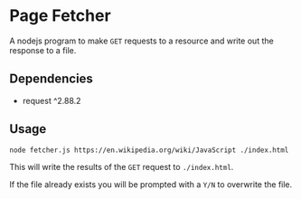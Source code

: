 # Page Fetcher

A nodejs program to make `GET` requests to a resource and write out the response to a file.

## Dependencies

- request ^2.88.2

## Usage

`node fetcher.js https://en.wikipedia.org/wiki/JavaScript ./index.html`

This will write the results of the `GET` request to `./index.html`. 

If the file already exists you will be prompted with a `Y/N` to overwrite the file.
